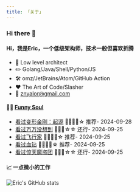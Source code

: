 ```yaml
---
title: 「关于」
---
```


### Hi there 👋

#### Hi，我是Eric，一个低级架构师，技术一般但喜欢折腾

- :briefcase: Low level architect<br/>
- :pencil2: Golang/Java/Shell/Python/JS<br/>
- :hammer_and_wrench: omz/JetBrains/Atom/GitHub Action<br/>
- :hearts: The Art of Code/Slasher<br/>
- :email: znyalor@gmail.com<br/>

#### 🤾‍♂️ <a href="https://movie.douban.com/people/znyalor/collect" target="_blank">Funny Soul</a>

<!-- START_SECTION:douban -->
* <a href='http://movie.douban.com/subject/34960078/' target='_blank'>看过变形金刚：起源</a> 🌟🌟🌟🌟☆ 推荐- 2024-09-28
* <a href='http://movie.douban.com/subject/26320029/' target='_blank'>看过万万没想到</a> 🌟🌟🌟☆☆ 还行- 2024-09-25
* <a href='http://movie.douban.com/subject/1309070/' target='_blank'>看过飞行家</a> 🌟🌟🌟🌟☆ 推荐- 2024-09-25
* <a href='http://movie.douban.com/subject/1428175/' target='_blank'>看过血钻</a> 🌟🌟🌟🌟☆ 推荐- 2024-09-25
* <a href='http://movie.douban.com/subject/6517421/' target='_blank'>看过惊天魔盗团</a> 🌟🌟🌟☆☆ 还行- 2024-09-25
<!-- END_SECTION:douban -->


#### 📈 一点微小的工作

![Eric's GitHub stats](https://github-readme-stats.vercel.app/api?username=zylele&show_icons=true&count_private=true&theme=vue)